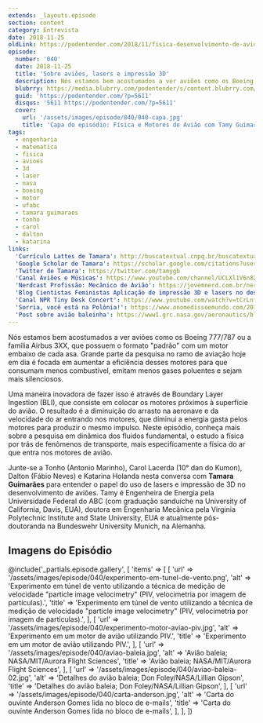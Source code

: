 ```yaml
---
extends: _layouts.episode
section: content
category: Entrevista
date: 2018-11-25
oldLink: https://podentender.com/2018/11/fisica-desenvolvimento-de-avioes.html
episode:
  number: '040'
  date: 2018-11-25
  title: 'Sobre aviões, lasers e impressão 3D'
  description: Nós estamos bem acostumados a ver aviões como os Boeing 777/787 ou a família Airbus 3XX, que possuem o formato “padrão” com um motor embaixo de cada asa. Grande parte da pesquisa no ramo de aviação hoje em dia é focada em aumentar a eficiência desses motores para que consumam menos combustível, emitam menos gases poluentes e sejam mais silenciosos.
  blubrry: https://media.blubrry.com/podentender/s/content.blubrry.com/podentender/PODEntender40.mp3
  guid: 'https://podentender.com/?p=5611'
  disqus: '5611 https://podentender.com/?p=5611'
  cover:
    url: '/assets/images/episode/040/040-capa.jpg'
    title: 'Capa do episódio: Física e Motores de Avião com Tamy Guimarães'
tags:
  - engenharia
  - matematica
  - fisica
  - avioes
  - 3d
  - laser
  - nasa
  - boeing
  - motor
  - ufabc
  - tamara guimaraes
  - tonho
  - carol
  - dalton
  - katarina
links:
  'Currículo Lattes de Tamara': http://buscatextual.cnpq.br/buscatextual/visualizacv.do?id=K4275423J6
  'Google Scholar de Tamara': https://scholar.google.com/citations?user=Kpy4ylQAAAAJ&hl=uk
  'Twitter de Tamara': https://twitter.com/tamygb
  'Canal Aviões e Músicas': https://www.youtube.com/channel/UCLXl1V6n82Dyg1VhVgSL0nw
  'Nerdcast Profissão: Mecânico de Avião': https://jovemnerd.com.br/nerdcast/profissao-mecanico-de-aviao/
  'Blog Cientistas Feministas Aplicação de impressão 3D e lasers no desenvolvimento de aviões': https://cientistasfeministas.wordpress.com/2016/10/27/aplicacao-de-impressao-3d-e-lasers-no-desenvolvimento-de-avioes/
  'Canal NPR Tiny Desk Concert': https://www.youtube.com/watch?v=tCrLnfwX088
  'Sorria, você está na Polônia!': https://www.onomedissoemundo.com/2018/11/ondem-171-polonia/
  'Post sobre avião baleinha': https://www1.grc.nasa.gov/aeronautics/bli/
---
```

Nós estamos bem acostumados a ver aviões como os Boeing 777/787 ou a família Airbus 3XX, que possuem o formato
"padrão" com um motor embaixo de cada asa. Grande parte da pesquisa no ramo de aviação hoje em dia é
focada em aumentar a eficiência desses motores para que consumam menos combustível, emitam menos gases
poluentes e sejam mais silenciosos.

Uma maneira inovadora de fazer isso é através de Boundary Layer Ingestion (BLI), que consiste em colocar
os motores próximos à superfície do avião. O resultado é a diminuição do arrasto na aeronave e da
velocidade do ar entrando nos motores, que diminui a energia gasta pelos motores para produzir o mesmo impulso.
Neste episódio, conheça mais sobre a pesquisa em dinâmica dos fluidos fundamental, o estudo a física
por trás de fenômenos de transporte, mais especificamente a física do ar que entra nos motores de avião.

Junte-se a Tonho (Antonio Marinho), Carol Lacerda (10° dan do Kumon), Dalton (Fábio Neves) e Katarina Holanda
nesta conversa com **Tamara Guimarães** para entender o papel do uso de lasers e impressão de 3D no desenvolvimento
de aviões. Tamy é Engenheira de Energia pela Universidade Federal do ABC (com graduação sanduíche na University
of California, Davis, EUA), doutora em Engenharia Mecânica pela Virginia Polytechnic Institute
and State University, EUA e atualmente pós-doutoranda na Bundeswehr University Munich, na Alemanha.

## Imagens do Episódio

@include('_partials.episode.gallery', [
    'items' => [
        [
            'url' => '/assets/images/episode/040/experimento-em-tunel-de-vento.png',
            'alt' => 'Experimento em túnel de vento utilizando a técnica de medição de velocidade "particle image velocimetry" (PIV, velocimetria por imagem de partículas).',
            'title' => 'Experimento em túnel de vento utilizando a técnica de medição de velocidade "particle image velocimetry" (PIV, velocimetria por imagem de partículas).',
        ],
        [
            'url' => '/assets/images/episode/040/experimento-motor-aviao-piv.jpg',
            'alt' => 'Experimento em um motor de avião utilizando PIV.',
            'title' => 'Experimento em um motor de avião utilizando PIV.',
        ],
        [
            'url' => '/assets/images/episode/040/aviao-baleia.jpg',
            'alt' => 'Avião baleia; NASA/MIT/Aurora Flight Sciences',
            'title' => 'Avião baleia; NASA/MIT/Aurora Flight Sciences',
        ],
        [
            'url' => '/assets/images/episode/040/aviao-baleia-02.jpg',
            'alt' => 'Detalhes do avião baleia; Don Foley/NASA/Lillian Gipson',
            'title' => 'Detalhes do avião baleia; Don Foley/NASA/Lillian Gipson',
        ],
        [
            'url' => '/assets/images/episode/040/carta-anderson.jpg',
            'alt' => 'Carta do ouvinte Anderson Gomes lida no bloco de e-mails',
            'title' => 'Carta do ouvinte Anderson Gomes lida no bloco de e-mails',
        ],
    ],
])
